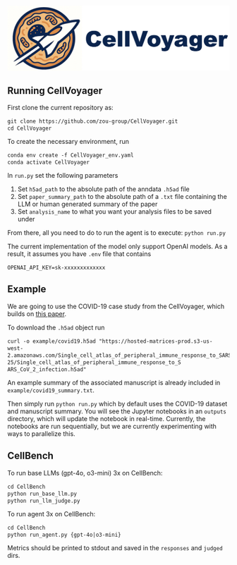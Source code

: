 <div align="center">
<img src="images/logo.jpeg" alt="CellVoyager Logo" width="700">
</div>

## Running CellVoyager
First clone the current repository as:
```
git clone https://github.com/zou-group/CellVoyager.git
cd CellVoyager
```


To create the necessary environment, run
```
conda env create -f CellVoyager_env.yaml
conda activate CellVoyager
```
In `run.py` set the following parameters
1. Set `h5ad_path` to the absolute path of the anndata `.h5ad` file
2. Set `paper_summary_path` to the absolute path of a `.txt` file containing the LLM or human generated summary of the paper
3. Set `analysis_name` to what you want your analysis files to be saved under


From there, all you need to do to run the agent is to execute: `python run.py`


The current implementation of the model only support OpenAI models. As a result, it assumes you have `.env` file that contains
```
OPENAI_API_KEY=sk-xxxxxxxxxxxxx
```

## Example
We are going to use the COVID-19 case study from the CellVoyager, which builds on [this paper](https://www.nature.com/articles/s41591-020-0944-y).


To download the `.h5ad` object run
```
curl -o example/covid19.h5ad "https://hosted-matrices-prod.s3-us-
west-2.amazonaws.com/Single_cell_atlas_of_peripheral_immune_response_to_SARS_CoV_2_infection-25/Single_cell_atlas_of_peripheral_immune_response_to_S
ARS_CoV_2_infection.h5ad"
```
An example summary of the associated manuscript is already included in `example/covid19_summary.txt`.


Then simply run `python run.py` which by default uses the COVID-19 dataset and manuscript summary. You will see the Jupyter notebooks in an `outputs` directory, which will update the notebook in real-time. Currently, the notebooks are run sequentially, but we are currently experimenting with ways to parallelize this.

## CellBench

To run base LLMs (gpt-4o, o3-mini) 3x on CellBench:

```
cd CellBench
python run_base_llm.py
python run_llm_judge.py
```

To run agent 3x on CellBench:

```
cd CellBench
python run_agent.py {gpt-4o|o3-mini}
```

Metrics should be printed to stdout and saved in the `responses` and `judged` dirs.
